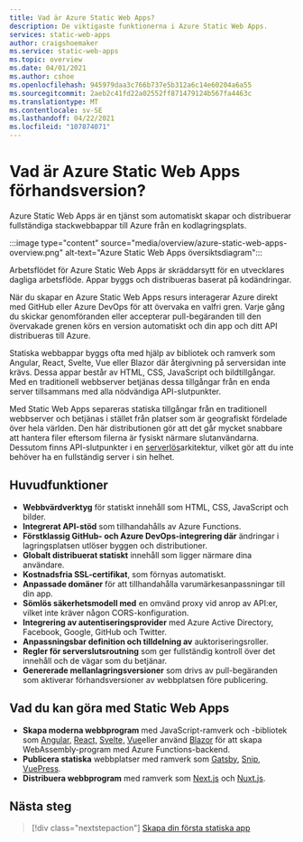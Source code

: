 ```yaml
---
title: Vad är Azure Static Web Apps?
description: De viktigaste funktionerna i Azure Static Web Apps.
services: static-web-apps
author: craigshoemaker
ms.service: static-web-apps
ms.topic: overview
ms.date: 04/01/2021
ms.author: cshoe
ms.openlocfilehash: 945979daa3c766b737e5b312a6c14e60204a6a55
ms.sourcegitcommit: 2aeb2c41fd22a02552ff871479124b567fa4463c
ms.translationtype: MT
ms.contentlocale: sv-SE
ms.lasthandoff: 04/22/2021
ms.locfileid: "107874071"
---
```

# <a name="what-is-azure-static-web-apps-preview"></a>Vad är Azure Static Web Apps förhandsversion?

Azure Static Web Apps är en tjänst som automatiskt skapar och distribuerar fullständiga stackwebbappar till Azure från en kodlagringsplats.

:::image type="content" source="media/overview/azure-static-web-apps-overview.png" alt-text="Azure Static Web Apps översiktsdiagram":::

Arbetsflödet för Azure Static Web Apps är skräddarsytt för en utvecklares dagliga arbetsflöde. Appar byggs och distribueras baserat på kodändringar.

När du skapar en Azure Static Web Apps resurs interagerar Azure direkt med GitHub eller Azure DevOps för att övervaka en valfri gren. Varje gång du skickar genomföranden eller accepterar pull-begäranden till den övervakade grenen körs en version automatiskt och din app och ditt API distribueras till Azure.

Statiska webbappar byggs ofta med hjälp av bibliotek och ramverk som Angular, React, Svelte, Vue eller Blazor där återgivning på serversidan inte krävs. Dessa appar består av HTML, CSS, JavaScript och bildtillgångar. Med en traditionell webbserver betjänas dessa tillgångar från en enda server tillsammans med alla nödvändiga API-slutpunkter.

Med Static Web Apps separeras statiska tillgångar från en traditionell webbserver och betjänas i stället från platser som är geografiskt fördelade över hela världen. Den här distributionen gör att det går mycket snabbare att hantera filer eftersom filerna är fysiskt närmare slutanvändarna. Dessutom finns API-slutpunkter i en [serverlös](../azure-functions/functions-overview.md)arkitektur, vilket gör att du inte behöver ha en fullständig server i sin helhet.

## <a name="key-features"></a>Huvudfunktioner

- **Webbvärdverktyg** för statiskt innehåll som HTML, CSS, JavaScript och bilder.
- **Integrerat API-stöd** som tillhandahålls av Azure Functions.
- **Förstklassig GitHub- och Azure DevOps-integrering där** ändringar i lagringsplatsen utlöser byggen och distributioner.
- **Globalt distribuerat statiskt** innehåll som ligger närmare dina användare.
- **Kostnadsfria SSL-certifikat**, som förnyas automatiskt.
- **Anpassade domäner** för att tillhandahålla varumärkesanpassningar till din app.
- **Sömlös säkerhetsmodell med** en omvänd proxy vid anrop av API:er, vilket inte kräver någon CORS-konfiguration.
- **Integrering av autentiseringsprovider** med Azure Active Directory, Facebook, Google, GitHub och Twitter.
- **Anpassningsbar definition och tilldelning av** auktoriseringsroller.
- **Regler för serverslutsroutning** som ger fullständig kontroll över det innehåll och de vägar som du betjänar.
- **Genererade mellanlagringsversioner** som drivs av pull-begäranden som aktiverar förhandsversioner av webbplatsen före publicering.

## <a name="what-you-can-do-with-static-web-apps"></a>Vad du kan göra med Static Web Apps

- **Skapa moderna webbprogram** med JavaScript-ramverk och -bibliotek som [Angular,](getting-started.md?tabs=angular) [React,](getting-started.md?tabs=react) [Svelte,](/learn/modules/publish-app-service-static-web-app-api/) [Vue](getting-started.md?tabs=vue)eller använd [Blazor](https://dotnet.microsoft.com/apps/aspnet/web-apps/blazor) för att skapa WebAssembly-program med Azure Functions-backend. [](apis.md)
- **Publicera statiska** webbplatser med ramverk som [Gatsby](publish-gatsby.md), [Snip](publish-hugo.md), [VuePress](publish-vuepress.md).
- **Distribuera webbprogram** med ramverk som [Next.js](deploy-nextjs.md) och [Nuxt.js](deploy-nuxtjs.md).

## <a name="next-steps"></a>Nästa steg

> [!div class="nextstepaction"]
> [Skapa din första statiska app](getting-started.md)

